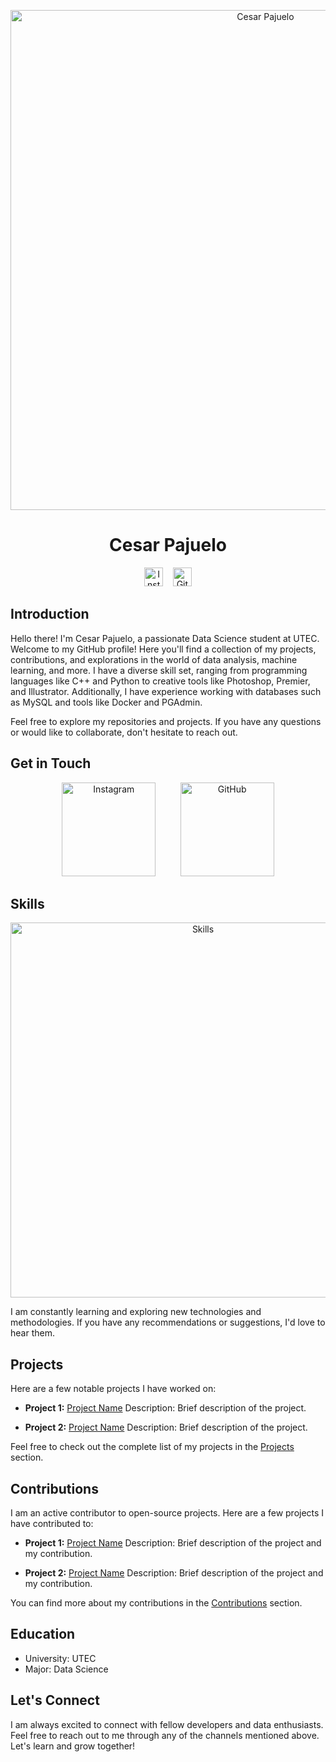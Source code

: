 <p align="center">
  <img src="https://github.com/CesarPR30/assets/blob/main/profile_banner.png" alt="Cesar Pajuelo" width="800px">
</p>

<h1 align="center">Cesar Pajuelo</h1>

<p align="center">
  <a href="https://www.instagram.com/cesar.pr30/"><img src="https://github.com/CesarPR30/assets/blob/main/instagram.png" alt="Instagram" width="30px"></a>
  &nbsp;&nbsp;
  <a href="https://github.com/CesarPR30"><img src="https://github.com/CesarPR30/assets/blob/main/github.png" alt="GitHub" width="30px"></a>
</p>

## Introduction

Hello there! I'm Cesar Pajuelo, a passionate Data Science student at UTEC. Welcome to my GitHub profile! Here you'll find a collection of my projects, contributions, and explorations in the world of data analysis, machine learning, and more. I have a diverse skill set, ranging from programming languages like C++ and Python to creative tools like Photoshop, Premier, and Illustrator. Additionally, I have experience working with databases such as MySQL and tools like Docker and PGAdmin.

Feel free to explore my repositories and projects. If you have any questions or would like to collaborate, don't hesitate to reach out.

## Get in Touch

<p align="center">
  <a href="https://www.instagram.com/cesar.pr30/"><img src="https://github.com/CesarPR30/assets/blob/main/instagram_button.png" alt="Instagram" width="150px"></a>
  &nbsp;&nbsp;&nbsp;&nbsp;&nbsp;&nbsp;&nbsp;&nbsp;
  <a href="https://github.com/CesarPR30"><img src="https://github.com/CesarPR30/assets/blob/main/github_button.png" alt="GitHub" width="150px"></a>
</p>

## Skills

<p align="center">
  <img src="https://github.com/CesarPR30/assets/blob/main/skills.png" alt="Skills" width="600px">
</p>

I am constantly learning and exploring new technologies and methodologies. If you have any recommendations or suggestions, I'd love to hear them.

## Projects

Here are a few notable projects I have worked on:

- **Project 1:** [Project Name](link)
  Description: Brief description of the project.
  
- **Project 2:** [Project Name](link)
  Description: Brief description of the project.

Feel free to check out the complete list of my projects in the [Projects](https://github.com/CesarPR30?tab=repositories) section.

## Contributions

I am an active contributor to open-source projects. Here are a few projects I have contributed to:

- **Project 1:** [Project Name](link)
  Description: Brief description of the project and my contribution.
  
- **Project 2:** [Project Name](link)
  Description: Brief description of the project and my contribution.

You can find more about my contributions in the [Contributions](https://github.com/CesarPR30?tab=repositories&type=source) section.

## Education

- University: UTEC
- Major: Data Science

## Let's Connect

I am always excited to connect with fellow developers and data enthusiasts. Feel free to reach out to me through any of the channels mentioned above. Let's learn and grow together!
